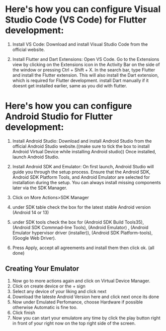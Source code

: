 # Here's how you can configure Visual Studio Code (VS Code) for Flutter development:

1. Install VS Code:
Download and install Visual Studio Code from the official website.

2. Install Flutter and Dart Extensions:
Open VS Code.
Go to the Extensions view by clicking on the Extensions icon in the Activity Bar on the side of the window or pressing Ctrl + Shift + X.
In the search bar, type Flutter and install the Flutter extension.
This will also install the Dart extension, which is required for Flutter development.
install Dart manually if it doesnt get installed earlier, same as you did with flutter.



# Here's how you can configure Android Studio for Flutter development:
1. Install Android Studio:
Download and install Android Studio from the official Android Studio website.((make sure to tick the box to install Android Virtual Device while installing Android studio))
Once installed, launch Android Studio.

2. Install Android SDK and Emulator:
On first launch, Android Studio will guide you through the setup process.
Ensure that the Android SDK, Android SDK Platform Tools, and Android Emulator are selected for installation during the setup.
You can always install missing components later via the SDK Manager.

3. Click on More Actions>SDK Manager
   
4. under SDK table check the box for the latest stable Android version (Android 14 or 13)
   
5. under SDK tools check the box for (Android SDK Build Tools35),  (Android SDK Commnad-line Tools),  (Android Emulator) , (Android Emulator hypervisor driver (installer)),  (Android SDK Platform-tools), 
 (Google Web Driver).

7. Press Apply, accept all agreements and install them then click ok. (all done)


## Creating Your Emulator

1. Now go to more actions again and click on Virtual Device Manager.
2. Click on create device or the + sign
3. Select any device of your liking and click next
4. Download the lateste Android Version here and click next once its done
5. Now under Emulated Perfomance, choose Hardware if possible otherwise Automatic is fine too. 
6. Click finish
7. Now you can start your emulatore any time by click the play button right in front of your right now on the top right side of the screen.

